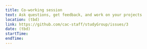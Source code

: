 ```yaml
---
title: Co-working session
text: Ask questions, get feedback, and work on your projects
location: (tbd)
link: https://github.com/cac-staff/studyGroup/issues/3
date: (tbd)
startTime: 
endTime: 
---
```

